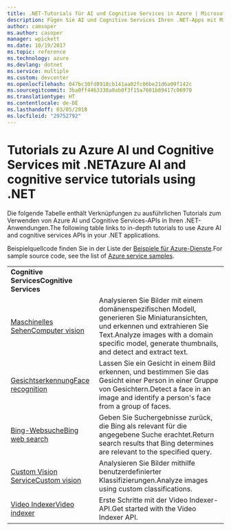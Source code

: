 ```yaml
---
title: .NET-Tutorials für AI und Cognitive Services in Azure | Microsoft-Dokumentation
description: Fügen Sie AI und Cognitive Services Ihren .NET-Apps mit Microsoft Azure-Diensten hinzu.
author: camsoper
ms.author: casoper
manager: wpickett
ms.date: 10/19/2017
ms.topic: reference
ms.technology: azure
ms.devlang: dotnet
ms.service: multiple
ms.custom: devcenter
ms.openlocfilehash: 047bc30fd8918cb141aa02fc06be21d6a09f142c
ms.sourcegitcommit: 3ba0ff4463338a0ab0f3f15a7601b89417c06970
ms.translationtype: HT
ms.contentlocale: de-DE
ms.lasthandoff: 03/05/2018
ms.locfileid: "29752792"
---
```

# <a name="azure-ai-and-cognitive-service-tutorials-using-net"></a><span data-ttu-id="886ae-103">Tutorials zu Azure AI und Cognitive Services mit .NET</span><span class="sxs-lookup"><span data-stu-id="886ae-103">Azure AI and cognitive service tutorials using .NET</span></span>

<span data-ttu-id="886ae-104">Die folgende Tabelle enthält Verknüpfungen zu ausführlichen Tutorials zum Verwenden von Azure AI und Cognitive Services-APIs in Ihren .NET-Anwendungen.</span><span class="sxs-lookup"><span data-stu-id="886ae-104">The following table links to in-depth tutorials to use Azure AI and cognitive services APIs in your .NET applications.</span></span> 

<span data-ttu-id="886ae-105">Beispielquellcode finden Sie in der Liste der [Beispiele für Azure-Dienste](https://azure.microsoft.com/resources/samples/?platform=dotnet).</span><span class="sxs-lookup"><span data-stu-id="886ae-105">For sample source code, see the list of [Azure service samples](https://azure.microsoft.com/resources/samples/?platform=dotnet).</span></span>

| | |
|---|---|
| <span data-ttu-id="886ae-106">**Cognitive Services**</span><span class="sxs-lookup"><span data-stu-id="886ae-106">**Cognitive Services**</span></span>| |
| <span data-ttu-id="886ae-107">[Maschinelles Sehen][1]</span><span class="sxs-lookup"><span data-stu-id="886ae-107">[Computer vision][1]</span></span> | <span data-ttu-id="886ae-108">Analysieren Sie Bilder mit einem domänenspezifischen Modell, generieren Sie Miniaturansichten, und erkennen und extrahieren Sie Text.</span><span class="sxs-lookup"><span data-stu-id="886ae-108">Analyze images with a domain specific model, generate thumbnails, and detect and extract text.</span></span> | 
| <span data-ttu-id="886ae-109">[Gesichtserkennung][2]</span><span class="sxs-lookup"><span data-stu-id="886ae-109">[Face recognition][2]</span></span> | <span data-ttu-id="886ae-110">Lassen Sie ein Gesicht in einem Bild erkennen, und bestimmen Sie das Gesicht einer Person in einer Gruppe von Gesichtern.</span><span class="sxs-lookup"><span data-stu-id="886ae-110">Detect a face in an image and identify a person's face from a group of faces.</span></span> | 
| <span data-ttu-id="886ae-111">[Bing-Websuche][3]</span><span class="sxs-lookup"><span data-stu-id="886ae-111">[Bing web search][3]</span></span>| <span data-ttu-id="886ae-112">Geben Sie Suchergebnisse zurück, die Bing als relevant für die angegebene Suche erachtet.</span><span class="sxs-lookup"><span data-stu-id="886ae-112">Return search results that Bing determines are relevant to the specified query.</span></span> |
| <span data-ttu-id="886ae-113">[Custom Vision Service][4]</span><span class="sxs-lookup"><span data-stu-id="886ae-113">[Custom vision][4]</span></span> | <span data-ttu-id="886ae-114">Analysieren Sie Bilder mithilfe benutzerdefinierter Klassifizierungen.</span><span class="sxs-lookup"><span data-stu-id="886ae-114">Analyze images using custom classifications.</span></span> |
| <span data-ttu-id="886ae-115">[Video Indexer][5]</span><span class="sxs-lookup"><span data-stu-id="886ae-115">[Video indexer][5]</span></span> | <span data-ttu-id="886ae-116">Erste Schritte mit der Video Indexer-API.</span><span class="sxs-lookup"><span data-stu-id="886ae-116">Get started with the Video Indexer API.</span></span>|

[1]: /azure/cognitive-services/computer-vision/tutorials/csharptutorial
[2]: /azure/cognitive-services/face/tutorials/faceapiincsharptutorial
[3]: /azure/cognitive-services/bing-web-search/csharp-ranking-tutorial
[4]: /azure/cognitive-services/custom-vision-service/csharp-tutorial
[5]: /azure/cognitive-services/video-indexer/video-indexer-use-apis

